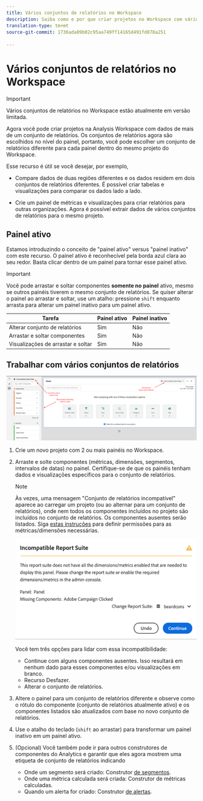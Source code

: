 ```yaml
---
title: Vários conjuntos de relatórios no Workspace
description: Saiba como e por que criar projetos no Workspace com vários conjuntos de relatórios
translation-type: tm+mt
source-git-commit: 1736ada89b02c95aa749ff14165d491fd878a251

---
```



# Vários conjuntos de relatórios no Workspace

>[!IMPORTANT]
>Vários conjuntos de relatórios no Workspace estão atualmente em versão limitada.

Agora você pode criar projetos na Analysis Workspace com dados de mais de um conjunto de relatórios. Os conjuntos de relatórios agora são escolhidos no nível do painel, portanto, você pode escolher um conjunto de relatórios diferente para cada painel dentro do mesmo projeto do Workspace.

Esse recurso é útil se você desejar, por exemplo,

* Compare dados de duas regiões diferentes e os dados residem em dois conjuntos de relatórios diferentes. É possível criar tabelas e visualizações para comparar os dados lado a lado.

* Crie um painel de métricas e visualizações para criar relatórios para outras organizações. Agora é possível extrair dados de vários conjuntos de relatórios para o mesmo projeto.

## Painel ativo

Estamos introduzindo o conceito de &quot;painel ativo&quot; versus &quot;painel inativo&quot; com este recurso. O painel ativo é reconhecível pela borda azul clara ao seu redor. Basta clicar dentro de um painel para tornar esse painel ativo.

>[!IMPORTANT]
>Você pode arrastar e soltar componentes **somente no painel** ativo, mesmo se outros painéis tiverem o mesmo conjunto de relatórios. Se quiser alterar o painel ao arrastar e soltar, use um atalho: pressione `shift` enquanto arrasta para alterar um painel inativo para um painel ativo.

| Tarefa | Painel ativo | Painel inativo |
|---|---|---|
| Alterar conjunto de relatórios | Sim | Não |
| Arrastar e soltar componentes | Sim | Não |
| Visualizações de arrastar e soltar | Sim | Não |

## Trabalhar com vários conjuntos de relatórios

![](assets/mrs-ui.png)

1. Crie um novo projeto com 2 ou mais painéis no Workspace.

1. Arraste e solte componentes (métricas, dimensões, segmentos, intervalos de datas) no painel. Certifique-se de que os painéis tenham dados e visualizações específicos para o conjunto de relatórios.


   >[!NOTE]
   >Às vezes, uma mensagem &quot;Conjunto de relatórios incompatível&quot; aparece ao carregar um projeto (ou ao alternar para um conjunto de relatórios), onde nem todos os componentes incluídos no projeto são incluídos no conjunto de relatórios. Os componentes ausentes serão listados. Siga [estas instruções](https://helpx.adobe.com/enterprise/using/manage-products-and-profiles.html#createproductprofiles) para definir permissões para as métricas/dimensões necessárias.

   ![](assets/incompat-rs.png)

   Você tem três opções para lidar com essa incompatibilidade:
   * Continue com alguns componentes ausentes. Isso resultará em nenhum dado para esses componentes e/ou visualizações em branco.
   * Recurso Desfazer.
   * Alterar o conjunto de relatórios.

1. Altere o painel para um conjunto de relatórios diferente e observe como o rótulo do componente (conjunto de relatórios atualmente ativo) e os componentes listados são atualizados com base no novo conjunto de relatórios.

1. Use o atalho do teclado (`shift` ao arrastar) para transformar um painel inativo em um painel ativo.

1. (Opcional) Você também pode ir para outros construtores de componentes do Analytics e garantir que eles agora mostrem uma etiqueta de conjunto de relatórios indicando

   * Onde um segmento será criado: Construtor [de segmentos](https://docs.adobe.com/content/help/en/analytics/components/segmentation/segmentation-workflow/seg-build.html).
   * Onde uma métrica calculada será criada: Construtor [](https://docs.adobe.com/content/help/en/analytics/components/calculated-metrics/calcmetric-workflow/cm-build-metrics.html)de métricas calculadas.
   * Quando um alerta for criado: Construtor [de alertas](https://docs.adobe.com/content/help/en/analytics/components/alerts/alert-builder.html).